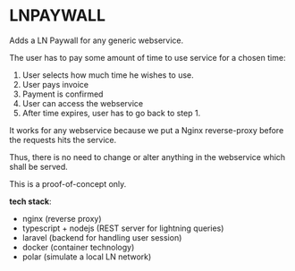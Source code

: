 # LNPAYWALL

Adds a LN Paywall for any generic webservice.


The user has to pay some amount of time to use service for a chosen time:

1. User selects how much time he wishes to use.
2. User pays invoice
3. Payment is confirmed
4. User can access the webservice
5. After time expires, user has to go back to step 1.

It works for any webservice because we put a Nginx reverse-proxy before the requests hits the service.

Thus, there is no need to change or alter anything in the webservice which shall be served.

This is a proof-of-concept only.

**tech stack**:

- nginx (reverse proxy)
- typescript + nodejs (REST server for lightning queries)
- laravel (backend for handling user session)
- docker (container technology)
- polar (simulate a local LN network)

